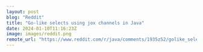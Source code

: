 ```yaml
---
layout: post
blog: "Reddit"
title: "Go-like selects using jox channels in Java"
date: 2024-01-10T11:16:23Z
image: images/reddit.png
remote_url: "https://www.reddit.com/r/java/comments/1935z52/golike_selects_using_jox_channels_in_java/"
---
```

